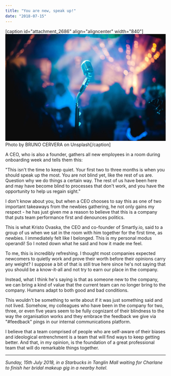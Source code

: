 ```yaml
---
title: "You are new, speak up!"
date: "2018-07-15"
---
```


\[caption id="attachment\_2686" align="aligncenter" width="840"\]![speak up nick ang blog](images/bruno-cervera-408707-unsplash-1024x684.jpg) Photo by BRUNO CERVERA on Unsplash\[/caption\]

A CEO, who is also a founder, gathers all new employees in a room during onboarding week and tells them this:

"This isn't the time to keep quiet. Your first two to three months is when you should speak up the most. You are not blind yet, like the rest of us are. Question why we do things a certain way. The rest of us have been here and may have become blind to processes that don't work, and you have the opportunity to help us regain sight."

I don't know about you, but when a CEO chooses to say this as one of two important takeaways from the newbies gathering, he not only gains my respect - he has just given me a reason to believe that this is a company that puts team performance first and denounces politics.

This is what Kristo Ovaska, the CEO and co-founder of Smartly.io, said to a group of us when we sat in the room with him together for the first time, as newbies. I immediately felt like I belonged. This is my personal modus operandi! So I noted down what he said and how it made me feel.

To me, this is incredibly refreshing. I thought most companies expected newcomers to quietly work and prove their worth before their opinions carry any weight? I suppose a bit of that is still true here since he's not saying that you should be a know-it-all and not try to earn our place in the company.

Instead, what I think he's saying is that as someone new to the company, we can bring a kind of value that the current team can no longer bring to the company. Humans adapt to both good and bad conditions.

This wouldn't be something to write about if it was just something said and not lived. Somehow, my colleagues who have been in the company for two, three, or even five years seem to be fully cognizant of their blindness to the way the organisation works and they embrace the feedback we give via "#feedback" pings in our internal communications platform.

I believe that a team comprised of people who are self-aware of their biases and ideological entrenchment is a team that will find ways to keep getting better. And that, in my opinion, is the foundation of a great professional team that will do remarkable things together.

* * *

_Sunday, 15th July 2018, in a Starbucks in Tanglin Mall waiting for Charlane to finish her bridal makeup gig in a nearby hotel._
